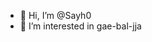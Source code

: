 - 👋 Hi, I’m @Sayh0
- 👀 I’m interested in gae-bal-jja


<!---
Sayh0/Sayh0 is a ✨ special ✨ repository because its `README.md` (this file) appears on your GitHub profile.
You can click the Preview link to take a look at your changes.
--->

